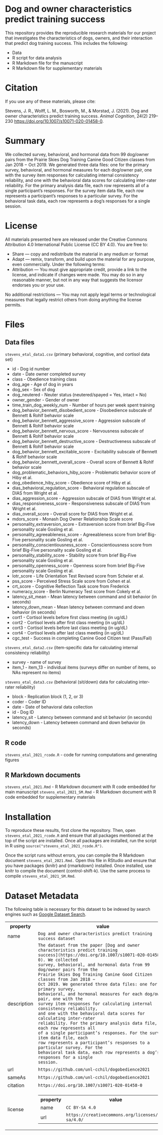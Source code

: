 
<!-- README.md is generated from README.Rmd. Please edit that file -->

# Dog and owner characteristics predict training success

This repository provides the reproducible research materials for our
project that investigates the characteristics of dogs, owners, and their
interaction that predict dog training success. This includes the
following:

-   Data
-   R script for data analysis
-   R Markdown file for the manuscript
-   R Markdown file for supplementary materials

# Citation

If you use any of these materials, please cite:

Stevens, J. R., Wolff, L. M., Bosworth, M., & Morstad, J. (2021). Dog
and owner characteristics predict training success. *Animal Cognition*,
24(2) 219–230 <https://doi.org/10.1007/s10071-020-01458-0>.

# Summary

We collected survey, behavioral, and hormonal data from 99 dog/owner
pairs from the Prairie Skies Dog Training Canine Good Citizen classes
from Jan 2018 − Oct 2019. We generated three data files: one for the
primary survey, behavioral, and hormonal measures for each dog/owner
pair, one with the survey item responses for calculating internal
consistency reliability, and one with the behavioral data scores for
calculating inter-rater reliability. For the primary analysis data file,
each row represents all of a single participant’s responses. For the
survey item data file, each row represents a participant’s responses to
a particular survey. For the behavioral task data, each row represents a
dog’s responses for a single session.

# License

All materials presented here are released under the Creative Commons
Attribution 4.0 International Public License (CC BY 4.0). You are free
to:

-   Share — copy and redistribute the material in any medium or format
-   Adapt — remix, transform, and build upon the material for any
    purpose, even commercially. Under the following terms:
-   Attribution — You must give appropriate credit, provide a link to
    the license, and indicate if changes were made. You may do so in any
    reasonable manner, but not in any way that suggests the licensor
    endorses you or your use.

No additional restrictions — You may not apply legal terms or
technological measures that legally restrict others from doing anything
the license permits.

# Files

## Data files

`stevens_etal_data1.csv` (primary behavioral, cognitive, and cortisol
data set)

-   id - Dog id number
-   date - Date owner completed survey
-   class - Obedience training class
-   dog_age - Age of dog in years
-   dog_sex - Sex of dog
-   dog_neutered - Neuter status (neutered/spayed = Yes, intact = No)
-   owner_gender - Gender of owner
-   time_train_dog_weekly_num - Number of hours per week spent training
-   dog_behavior_bennett_disobedient_score - Disobedience subscale of
    Bennett & Rohlf behavior scale
-   dog_behavior_bennett_aggressive_score - Aggression subscale of
    Bennett & Rohlf behavior scale
-   dog_behavior_bennett_nervous_score - Nervousness subscale of Bennett
    & Rohlf behavior scale
-   dog_behavior_bennett_destructive_score - Destructiveness subscale of
    Bennett & Rohlf behavior scale
-   dog_behavior_bennett_excitable_score - Excitability subscale of
    Bennett & Rohlf behavior scale
-   dog_behavior_bennett_overall_score - Overall score of Bennett &
    Rohlf behavior scale
-   dog_problematic_behaviors_hiby_score - Problematic behavior score of
    Hiby et al.
-   dog_obedience_hiby_score - Obedience score of Hiby et al.
-   dias_behavioral_regulation_score - Behavioral regulation subscale of
    DIAS from Wright et al.
-   dias_aggression_score - Aggression subscale of DIAS from Wright et
    al.
-   dias_responsiveness_score - Responsiveness subscale of DIAS from
    Wright et al.
-   dias_overall_score - Overall score for DIAS from Wright et al.
-   mdors_score - Monash Dog Owner Relationship Scale score
-   personality_extraversion_score - Extraversion score from brief
    Big-Five personality scale Gosling et al.
-   personality_agreeableness_score - Agreeableness score from brief
    Big-Five personality scale Gosling et al.
-   personality_conscientiousness_score - Conscientiousness score from
    brief Big-Five personality scale Gosling et al.
-   personality_stability_score - Stability score from brief Big-Five
    personality scale Gosling et al.
-   personality_openness_score - Openness score from brief Big-Five
    personality scale Gosling et al.
-   lotr_score - Life Orientation Test Revised score from Scheier et al.
-   pss_score - Perceived Stress Scale score from Cohen et al.
-   crt_score - Cognitive Reflection Task score from Frederick
-   numeracy_score - Berlin Numeracy Test score from Cokely et al.
-   latency_sit_mean - Mean latency between command and sit behavior (in
    seconds)
-   latency_down_mean - Mean latency between command and down behavior
    (in seconds)
-   cort1 - Cortisol levels before first class meeting (in ug/dL)
-   cort2 - Cortisol levels after first class meeting (in ug/dL)
-   cort3 - Cortisol levels before last class meeting (in ug/dL)
-   cort4 - Cortisol levels after last class meeting (in ug/dL)
-   cgc_test - Success in completing Canine Good Citizen test
    (Pass/Fail)

`stevens_etal_data2.csv` (item-specific data for calculating internal
consistency reliability)

-   survey - name of survey
-   item_1 - item_13 - individual items (surveys differ on number of
    items, so NAs represent no items)

`stevens_etal_data3.csv` (behavioral (sit/down) data for calculating
inter-rater reliability)

-   block - Replication block (1, 2, or 3)
-   coder - Coder ID
-   date - Date of behavioral data collection
-   id - Dog ID
-   latency_sit - Latency between command and sit behavior (in seconds)
-   latency_down - Latency between command and down behavior (in
    seconds)

## R code

`stevens_etal_2021_rcode.R` - code for running computations and
generating figures

## R Markdown documents

`stevens_etal_2021.Rmd` - R Markdown document with R code embedded for
main manuscript `stevens_etal_2021_SM.Rmd` - R Markdown document with R
code embedded for supplementary materials

# Installation

To reproduce these results, first clone the repository. Then, open
`stevens_etal_2021_rcode.R` and ensure that all packages mentioned at
the top of the script are installed. Once all packages are installed,
run the script in R using `source("stevens_etal_2021_rcode.R")`.

Once the script runs without errors, you can compile the R Markdown
document `stevens_etal_2021.Rmd.` Open this file in RStudio and ensure
that you have packages {knitr} and {rmarkdown} installed. Once
installed, use knitr to compile the document (control-shift-k). Use the
same process to compile `stevens_etal_2021_SM.Rmd`.

# Dataset Metadata

The following table is necessary for this dataset to be indexed by
search engines such as <a href="https://g.co/datasetsearch">Google
Dataset Search</a>.

<div itemscope="" itemtype="http://schema.org/Dataset">

<table>
<tr>
<th>
property
</th>
<th>
value
</th>
</tr>
<tr>
<td>
name
</td>
<td>
<code itemprop="name">Dog and owner characteristics predict training
success dataset</code>
</td>
</tr>
<tr>
<td>
description
</td>
<td>
<code itemprop="description">The dataset from the paper [Dog and owner
characteristics predict training
success](https://doi.org/10.1007/s10071-020-01458-0). We collected
survey, behavioral, and hormonal data from 99 dog/owner pairs from the
Prairie Skies Dog Training Canine Good Citizen classes from Jan 2018 −
Oct 2019. We generated three data files: one for the primary survey,
behavioral, and hormonal measures for each dog/owner pair, one with the
survey item responses for calculating internal consistency reliability,
and one with the behavioral data scores for calculating inter-rater
reliability. For the primary analysis data file, each row represents all
of a single participant’s responses. For the survey item data file, each
row represents a participant’s responses to a particular survey. For the
behavioral task data, each row represents a dog’s responses for a single
session.</code>
</td>
</tr>
</tr>
<tr>
<td>
url
</td>
<td>
<code itemprop="url">https://github.com/unl-cchil/dogobedience2021</code>
</td>
</tr>
<tr>
<td>
sameAs
</td>
<td>
<code itemprop="sameAs">https://github.com/unl-cchil/dogobedience2021</code>
</td>
</tr>
<tr>
<td>
citation
</td>
<td>
<code itemprop="citation">https://doi.org/10.1007/s10071-020-01458-0</code>
</td>
</tr>
<tr>
<td>
license
</td>
<td>

<div itemscope="" itemtype="http://schema.org/CreativeWork"
itemprop="license">

<table>
<tr>
<th>
property
</th>
<th>
value
</th>
</tr>
<tr>
<td>
name
</td>
<td>
<code itemprop="name">CC BY-SA 4.0</code>
</td>
</tr>
<tr>
<td>
url
</td>
<td>
<code itemprop="url">https://creativecommons.org/licenses/by-sa/4.0/</code>
</td>
</tr>
</table>

</div>

</td>
</tr>
</table>

</div>
